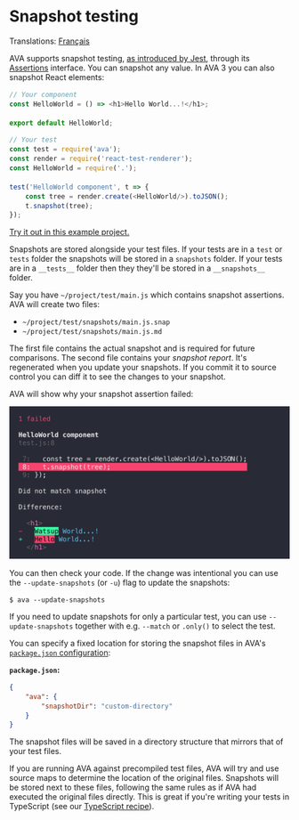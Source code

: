 # Snapshot testing

Translations: [Français](https://github.com/avajs/ava-docs/blob/master/fr_FR/docs/04-snapshot-testing.md)

AVA supports snapshot testing, [as introduced by Jest](https://facebook.github.io/jest/docs/snapshot-testing.html), through its [Assertions](./03-assertions.md) interface. You can snapshot any value. In AVA 3 you can also snapshot React elements:

```js
// Your component
const HelloWorld = () => <h1>Hello World...!</h1>;

export default HelloWorld;
```

```js
// Your test
const test = require('ava');
const render = require('react-test-renderer');
const HelloWorld = require('.');

test('HelloWorld component', t => {
	const tree = render.create(<HelloWorld/>).toJSON();
	t.snapshot(tree);
});
```

[Try it out in this example project.](https://github.com/avajs/ava-snapshot-example)

Snapshots are stored alongside your test files. If your tests are in a `test` or `tests` folder the snapshots will be stored in a `snapshots` folder. If your tests are in a `__tests__` folder then they they'll be stored in a `__snapshots__` folder.

Say you have `~/project/test/main.js` which contains snapshot assertions. AVA will create two files:

* `~/project/test/snapshots/main.js.snap`
* `~/project/test/snapshots/main.js.md`

The first file contains the actual snapshot and is required for future comparisons. The second file contains your *snapshot report*. It's regenerated when you update your snapshots. If you commit it to source control you can diff it to see the changes to your snapshot.

AVA will show why your snapshot assertion failed:

<img src="../media/snapshot-testing.png" width="1048">

You can then check your code. If the change was intentional you can use the `--update-snapshots` (or `-u`) flag to update the snapshots:

```console
$ ava --update-snapshots
```

If you need to update snapshots for only a particular test, you can use `--update-snapshots` together with e.g. `--match` or `.only()` to select the test.

You can specify a fixed location for storing the snapshot files in AVA's [`package.json` configuration](./06-configuration.md):

**`package.json`:**

```json
{
	"ava": {
		"snapshotDir": "custom-directory"
	}
}
```

The snapshot files will be saved in a directory structure that mirrors that of your test files.

If you are running AVA against precompiled test files, AVA will try and use source maps to determine the location of the original files. Snapshots will be stored next to these files, following the same rules as if AVA had executed the original files directly. This is great if you're writing your tests in TypeScript (see our [TypeScript recipe](./recipes/typescript.md)).
